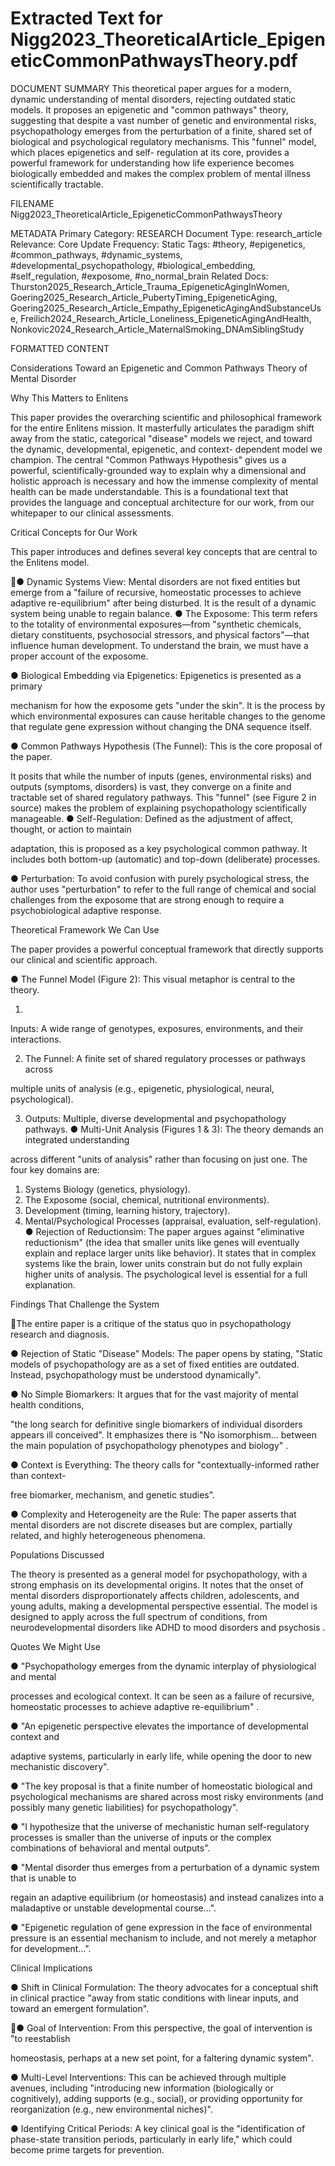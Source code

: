 # Extracted Text for Nigg2023_TheoreticalArticle_EpigeneticCommonPathwaysTheory.pdf

DOCUMENT SUMMARY This theoretical paper argues for a modern, dynamic understanding of
mental disorders, rejecting outdated static models. It proposes an epigenetic and "common 
pathways" theory, suggesting that despite a vast number of genetic and environmental risks, 
psychopathology emerges from the perturbation of a finite, shared set of biological and 
psychological regulatory mechanisms. This "funnel" model, which places epigenetics and self-
regulation at its core, provides a powerful framework for understanding how life experience 
becomes biologically embedded and makes the complex problem of mental illness scientifically 
tractable.

FILENAME Nigg2023_TheoreticalArticle_EpigeneticCommonPathwaysTheory

METADATA Primary Category: RESEARCH Document Type: research_article Relevance: Core
Update Frequency: Static Tags: #theory, #epigenetics, #common_pathways, 
#dynamic_systems, #developmental_psychopathology, #biological_embedding, 
#self_regulation, #exposome, #no_normal_brain Related Docs: 
Thurston2025_Research_Article_Trauma_EpigeneticAgingInWomen, 
Goering2025_Research_Article_PubertyTiming_EpigeneticAging, 
Goering2025_Research_Article_Empathy_EpigeneticAgingAndSubstanceUse, 
Freilich2024_Research_Article_Loneliness_EpigeneticAgingAndHealth, 
Nonkovic2024_Research_Article_MaternalSmoking_DNAmSiblingStudy

FORMATTED CONTENT

Considerations Toward an Epigenetic and 
Common Pathways Theory of Mental 
Disorder

Why This Matters to Enlitens

This paper provides the overarching scientific and philosophical framework for the entire 
Enlitens mission. It masterfully articulates the paradigm shift away from the static, categorical 
"disease" models we reject, and toward the dynamic, developmental, epigenetic, and context-
dependent model we champion. The central "Common Pathways Hypothesis" gives us a 
powerful, scientifically-grounded way to explain why a dimensional and holistic approach is 
necessary and how the immense complexity of mental health can be made understandable. 
This is a foundational text that provides the language and conceptual architecture for our work, 
from our whitepaper to our clinical assessments.

Critical Concepts for Our Work

This paper introduces and defines several key concepts that are central to the Enlitens model.

● Dynamic Systems View: Mental disorders are not fixed entities but emerge from a 
"failure of recursive, homeostatic processes to achieve adaptive re-equilibrium" after 
being disturbed. It is the result of a dynamic system being unable to regain balance.
● The Exposome: This term refers to the totality of environmental exposures—from 
"synthetic chemicals, dietary constituents, psychosocial stressors, and physical 
factors"—that influence human development. To understand the brain, we must have a 
proper account of the exposome.

● Biological Embedding via Epigenetics: Epigenetics is presented as a primary 

mechanism for how the exposome gets "under the skin". It is the process by which 
environmental exposures can cause heritable changes to the genome that regulate gene
expression without changing the DNA sequence itself.

● Common Pathways Hypothesis (The Funnel): This is the core proposal of the paper. 

It posits that while the number of inputs (genes, environmental risks) and outputs 
(symptoms, disorders) is vast, they converge on a
 finite and tractable set of shared regulatory pathways. This "funnel" (see Figure 2 in
source) makes the problem of explaining psychopathology scientifically manageable.
● Self-Regulation: Defined as the adjustment of affect, thought, or action to maintain 

adaptation, this is proposed as a key psychological common pathway. It includes both 
bottom-up (automatic) and top-down (deliberate) processes.

● Perturbation: To avoid confusion with purely psychological stress, the author uses 
"perturbation" to refer to the full range of chemical and social challenges from the 
exposome that are strong enough to require a psychobiological adaptive response.

Theoretical Framework We Can Use

The paper provides a powerful conceptual framework that directly supports our clinical and 
scientific approach.

● The Funnel Model (Figure 2): This visual metaphor is central to the theory.

1.

Inputs: A wide range of genotypes, exposures, environments, and their 
interactions.

2. The Funnel: A finite set of shared regulatory processes or pathways across 

multiple units of analysis (e.g., epigenetic, physiological, neural, psychological).

3. Outputs: Multiple, diverse developmental and psychopathology pathways.
● Multi-Unit Analysis (Figures 1 & 3): The theory demands an integrated understanding 

across different "units of analysis" rather than focusing on just one. The four key 
domains are:

1. Systems Biology (genetics, physiology).
2. The Exposome (social, chemical, nutritional environments).
3. Development (timing, learning history, trajectory).
4. Mental/Psychological Processes (appraisal, evaluation, self-regulation).
● Rejection of Reductionsim: The paper argues against "eliminative reductionism" (the 
idea that smaller units like genes will eventually explain and replace larger units like 
behavior). It states that in complex systems like the brain, lower units constrain but do
 not fully explain higher units of analysis. The psychological level is essential for a full 
explanation.

Findings That Challenge the System

The entire paper is a critique of the status quo in psychopathology research and diagnosis.

● Rejection of Static "Disease" Models: The paper opens by stating, "Static models of 
psychopathology are as a set of fixed entities are outdated. Instead, psychopathology 
must be understood dynamically".

● No Simple Biomarkers: It argues that for the vast majority of mental health conditions, 

"the long search for definitive single biomarkers of individual disorders appears ill 
conceived". It emphasizes there is "No isomorphism... between the main population of 
psychopathology phenotypes and biology" .

● Context is Everything: The theory calls for "contextually-informed rather than context-

free biomarker, mechanism, and genetic studies".

● Complexity and Heterogeneity are the Rule: The paper asserts that mental disorders 
are not discrete diseases but are complex, partially related, and highly heterogeneous 
phenomena.

Populations Discussed

The theory is presented as a general model for psychopathology, with a strong emphasis on its 
developmental origins. It notes that the onset of mental disorders disproportionately affects 
children, adolescents, and young adults, making a developmental perspective essential. The 
model is designed to apply across the full spectrum of conditions, from neurodevelopmental 
disorders like ADHD to mood disorders and psychosis .

Quotes We Might Use

● "Psychopathology emerges from the dynamic interplay of physiological and mental 

processes and ecological context. It can be seen as a failure of recursive, homeostatic 
processes to achieve adaptive re-equilibrium" .

● "An epigenetic perspective elevates the importance of developmental context and 

adaptive systems, particularly in early life, while opening the door to new mechanistic 
discovery".

● "The key proposal is that a finite number of homeostatic biological and psychological 
mechanisms are shared across most risky environments (and possibly many genetic 
liabilities) for psychopathology".

● "I hypothesize that the universe of mechanistic human self-regulatory processes is 
smaller than the universe of inputs or the complex combinations of behavioral and 
mental outputs".

● "Mental disorder thus emerges from a perturbation of a dynamic system that is unable to

regain an adaptive equilibrium (or homeostasis) and instead canalizes into a 
maladaptive or unstable developmental course...".

● "Epigenetic regulation of gene expression in the face of environmental pressure is an 
essential mechanism to include, and not merely a metaphor for development...".

Clinical Implications

● Shift in Clinical Formulation: The theory advocates for a conceptual shift in clinical 
practice "away from static conditions with linear inputs, and toward an emergent 
formulation".

● Goal of Intervention: From this perspective, the goal of intervention is "to reestablish 

homeostasis, perhaps at a new set point, for a faltering dynamic system".

● Multi-Level Interventions: This can be achieved through multiple avenues, including 
"introducing new information (biologically or cognitively), adding supports (e.g., social), 
or providing opportunity for reorganization (e.g., new environmental niches)".

● Identifying Critical Periods: A key clinical goal is the "identification of phase-state 
transition periods, particularly in early life," which could become prime targets for 
prevention.

